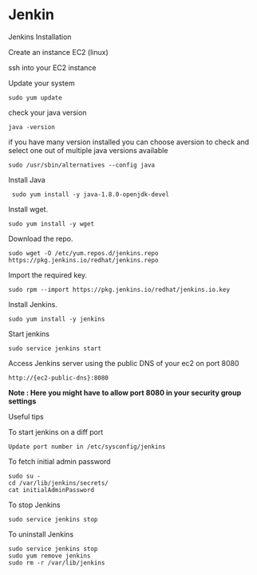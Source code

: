 # Jenkin

Jenkins Installation

Create an instance EC2 (linux)

ssh into your EC2 instance 

Update your system
```
sudo yum update
```

check your java version 
```
java -version
```

if you have many version installed you can choose aversion to check and select one out of multiple java versions available
```
sudo /usr/sbin/alternatives --config java
```

Install Java
```
 sudo yum install -y java-1.8.0-openjdk-devel
```

Install wget.
```
sudo yum install -y wget
```

Download the repo.
```
sudo wget -O /etc/yum.repos.d/jenkins.repo https://pkg.jenkins.io/redhat/jenkins.repo
```

Import the required key.
```
sudo rpm --import https://pkg.jenkins.io/redhat/jenkins.io.key
```

Install Jenkins.
```
sudo yum install -y jenkins
```

Start jenkins
```
sudo service jenkins start
```

Access Jenkins server using the public DNS of your ec2 on port 8080
```
http://{ec2-public-dns}:8080
```

**Note : Here you might have to allow port 8080 in your security group settings**

Useful tips

To start jenkins on a diff port
```
Update port number in /etc/sysconfig/jenkins
```

To fetch initial admin password
```
sudo su -
cd /var/lib/jenkins/secrets/
cat initialAdminPassword
```

To stop Jenkins
```
sudo service jenkins stop
```

To uninstall Jenkins
```
sudo service jenkins stop
sudo yum remove jenkins
sudo rm -r /var/lib/jenkins
```